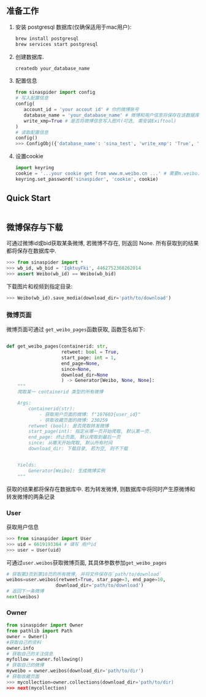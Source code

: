 
## 准备工作
1. 安装 postgresql 数据库(仅确保适用于mac用户):
    ```zsh
    brew install postgresql
    brew services start postgresql
    ```
2. 创建数据库.
   ```zsh
   createdb your_database_name
   ```
3. 配置信息 
   ```python
   from sinaspider import config
   # 写入配置信息
   config(
      account_id = 'your accout id' # 你的微博账号
      database_name = 'your_database_name' # 微博和用户信息将保存在该数据库
      write_xmp=True # 是否将微博信息写入图片(可选, 需安装Exiftool)
   )
   # 读取配置信息
   config()
   >>> ConfigObj({'database_name': 'sina_test', 'write_xmp': 'True', 'account_id': '6619193364'})
   ```
4. 设置cookie
   ```python
   import keyring
   cookie = '...your cookie get from www.m.weibo.cn ...' # 需要m.weibo.cn网页的cookie
   keyring.set_password('sinaspider', 'cookie', cookie)
   ```

## Quick Start
```python
```





## 微博保存与下载
可通过微博id或bid获取某条微博, 若微博不存在, 则返回 None.
所有获取到的结果都将保存在数据库中.
```python
>>> from sinaspider import *
>>> wb_id, wb_bid = 'IqktuyFki', 4462752368262014
>>> assert Weibo(wb_id) == Weibo(wb_bid)
```
下载图片和视频到指定目录:
```python
>>> Weibo(wb_id).save_media(download_dir='path/to/download')
```

### 微博页面
微博页面可通过 `get_weibo_pages`函数获取, 函数签名如下:
```python

def get_weibo_pages(containerid: str,
                    retweet: bool = True,
                    start_page: int = 1,
                    end_page=None,
                    since=None,
                    download_dir=None
                    ) -> Generator[Weibo, None, None]:
    """
    爬取某一 containerid 类型的所有微博

    Args:
        containerid(str): 
            - 获取用户页面的微博: f"107603{user_id}"
            - 获取收藏页面的微博: 230259
        retweet (bool): 是否爬取转发微博
        start_page(int): 指定从哪一页开始爬取, 默认第一页.
        end_page: 终止页面, 默认爬取到最后一页
        since: 从哪天开始爬取, 默认所有时间
        download_dir: 下载目录, 若为空, 则不下载


    Yields:
        Generator[Weibo]: 生成微博实例
    """

```
获取的结果都将保存在数据库中. 若为转发微博, 则数据库中将同时产生原微博和转发微博的两条记录

   
### User
获取用户信息
```python
>>> from sinaspider import User
>>> uid = 6619193364 # 填写 用户id
>>> user = User(uid)
```
可通过`user.weibos`获取微博页面, 其具体参数参加`get_weibo_pages`
```python
# 获取第3页到第10页的所有微博, 并将文件保存在`path/to/download`
weibos=user.weibos(retweet=True, star_page=3, end_page=10, 
                  download_dir='path/to/download')
# 返回下一条微博
next(weibos)
```




### Owner

```python
from sinaspider import Owner
from pathlib import Path
owner = Owner()
#获取自己的资料
owner.info
# 获取自己的关注信息
myfollow = owner.following()
# 获取自己的微博
myweibo = owner.weibos(download_dir='path/to/dir')
# 获取收藏页面
>>> mycollection=owner.collections(download_dir='path/to/dir)
>>> next(mycollection)

```
